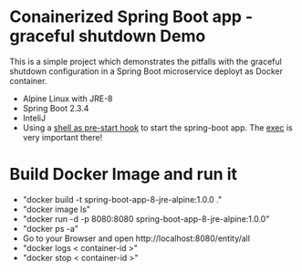 # Conainerized Spring Boot app - graceful shutdown Demo 
This is a simple project which demonstrates the pitfalls with the graceful shutdown configuration in a Spring Boot microservice deployt as Docker container. 
- Alpine Linux with JRE-8
- Spring Boot 2.3.4
- InteliJ
- Using a [shell as pre-start hook](java-run.sh) to start the spring-boot app. The [exec](https://en.wikipedia.org/wiki/Exec_(system_call)) is very important there!

# Build Docker Image and run it

- "docker build -t spring-boot-app-8-jre-alpine:1.0.0 ."
- "docker image ls"
- "docker run -d -p 8080:8080 spring-boot-app-8-jre-alpine:1.0.0"
- "docker ps -a"
- Go to your Browser and open http://localhost:8080/entity/all
- "docker logs < container-id >"
- "docker stop < container-id >"





